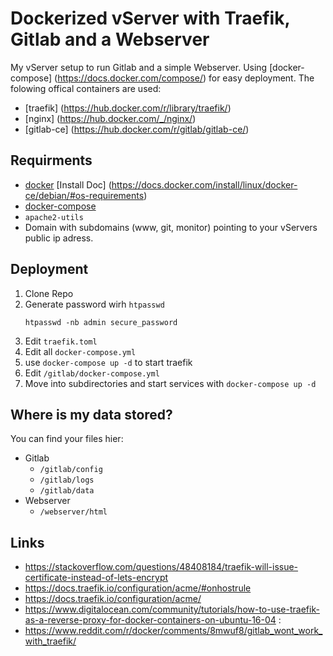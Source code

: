 # Dockerized vServer with Traefik, Gitlab and a Webserver

My vServer setup to run Gitlab and a simple Webserver.
Using [docker-compose] (https://docs.docker.com/compose/) for easy deployment. The folowing offical containers are used:
 - [traefik] (https://hub.docker.com/r/library/traefik/)
 - [nginx] (https://hub.docker.com/_/nginx/)
 - [gitlab-ce] (https://hub.docker.com/r/gitlab/gitlab-ce/)

## Requirments
  - [docker](https://www.docker.com/) [Install Doc] (https://docs.docker.com/install/linux/docker-ce/debian/#os-requirements)
  - [docker-compose](https://docs.docker.com/compose/)
  - `apache2-utils`
  - Domain with subdomains (www, git, monitor) pointing to your vServers public ip adress.

## Deployment
  1.  Clone Repo
  2. Generate password wirh `htpasswd`
      ```
      htpasswd -nb admin secure_password
      ```
  3. Edit `traefik.toml`
  4. Edit all `docker-compose.yml`
  5. use `docker-compose up -d` to start traefik
  6. Edit `/gitlab/docker-compose.yml`
  7. Move into subdirectories and start services with `docker-compose up -d`

## Where is my data stored?

 You can find your files hier:
 - Gitlab
    - `/gitlab/config`
    - `/gitlab/logs`
    - `/gitlab/data`
 - Webserver
    - `/webserver/html
  `  



## Links

- https://stackoverflow.com/questions/48408184/traefik-will-issue-certificate-instead-of-lets-encrypt
- https://docs.traefik.io/configuration/acme/#onhostrule
- https://docs.traefik.io/configuration/acme/
- https://www.digitalocean.com/community/tutorials/how-to-use-traefik-as-a-reverse-proxy-for-docker-containers-on-ubuntu-16-04
:
- https://www.reddit.com/r/docker/comments/8mwuf8/gitlab_wont_work_with_traefik/
